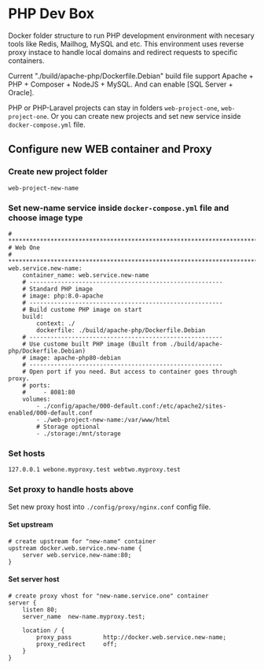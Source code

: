 # PHP Dev Box
Docker folder structure to run PHP development environment with necesary tools like Redis, Mailhog, MySQL and etc.
This environment uses reverse proxy instace to handle local domains and redirect requests to specific containers.

Current "./build/apache-php/Dockerfile.Debian" build file support Apache + PHP + Composer + NodeJS + MySQL.
And can enable [SQL Server + Oracle].

PHP or PHP-Laravel projects can stay in folders ```web-project-one```, ```web-project-one```. Or you can create new projects and set new service inside ```docker-compose.yml``` file.


## Configure new WEB container and Proxy

### Create new project folder
```
web-project-new-name
```

### Set new-name service inside ```docker-compose.yml``` file and choose image type
```
# ****************************************************************************
# Web One
# ****************************************************************************
web.service.new-name:
    container_name: web.service.new-name
    # -------------------------------------------------------
    # Standard PHP image
    # image: php:8.0-apache
    # -------------------------------------------------------
    # Build custome PHP image on start
    build:
        context: ./
        dockerfile: ./build/apache-php/Dockerfile.Debian
    # -------------------------------------------------------
    # Use custome built PHP image (Built from ./build/apache-php/Dockerfile.Debian)
    # image: apache-php80-debian
    # -------------------------------------------------------
    # Open port if you need. But access to container goes through proxy.
    # ports:
    #     - 8081:80
    volumes:
        - ./config/apache/000-default.conf:/etc/apache2/sites-enabled/000-default.conf
        - ./web-project-new-name:/var/www/html
        # Storage optional
        - ./storage:/mnt/storage
```


### Set hosts
```
127.0.0.1 webone.myproxy.test webtwo.myproxy.test
```

### Set proxy to handle hosts above

Set new proxy host into ```./config/proxy/nginx.conf``` config file.

#### Set upstream
```
# create upstream for "new-name" container
upstream docker.web.service.new-name {
    server web.service.new-name:80;
}
```

#### Set server host
```
# create proxy vhost for "new-name.service.one" container
server {
    listen 80;
    server_name  new-name.myproxy.test;

    location / {
        proxy_pass         http://docker.web.service.new-name;
        proxy_redirect     off;
    }
}
